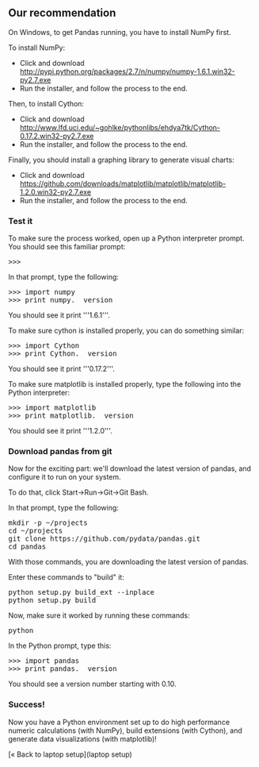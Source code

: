 ## Our recommendation

On Windows, to get Pandas running, you have to install NumPy first.

To install NumPy:

* Click and download http://pypi.python.org/packages/2.7/n/numpy/numpy-1.6.1.win32-py2.7.exe
* Run the installer, and follow the process to the end.

Then, to install Cython:

* Click and download http://www.lfd.uci.edu/~gohlke/pythonlibs/ehdya7tk/Cython-0.17.2.win32-py2.7.exe
* Run the installer, and follow the process to the end.

Finally, you should install a graphing library to generate visual charts:

* Click and download https://github.com/downloads/matplotlib/matplotlib/matplotlib-1.2.0.win32-py2.7.exe
* Run the installer, and follow the process to the end.

### Test it

To make sure the process worked, open up a Python interpreter prompt. You should
see this familiar prompt:

<pre>>>></pre>

In that prompt, type the following:

<pre>
>>> import numpy
>>> print numpy.__version__
</pre>

You should see it print '''1.6.1'''.

To make sure cython is installed properly, you can do something similar:

<pre>
>>> import Cython
>>> print Cython.__version__
</pre>

You should see it print '''0.17.2'''.

To make sure matplotlib is installed properly, type the following into the Python interpreter:

<pre>
>>> import matplotlib
>>> print matplotlib.__version__
</pre>

You should see it print '''1.2.0'''.

### Download pandas from git

Now for the exciting part: we'll download the latest version of pandas, and configure it to run on your system.

To do that, click Start->Run->Git->Git Bash.

In that prompt, type the following:

<pre>
mkdir -p ~/projects
cd ~/projects
git clone https://github.com/pydata/pandas.git
cd pandas
</pre>

With those commands, you are downloading the latest version of pandas.

Enter these commands to "build" it:

<pre>
python setup.py build_ext --inplace
python setup.py build
</pre>

Now, make sure it worked by running these commands:

<pre>
python
</pre>

In the Python prompt, type this:

<pre>
>>> import pandas
>>> print pandas.__version__
</pre>

You should see a version number starting with 0.10.

### Success!

Now you have a Python environment set up to do high performance numeric calculations (with NumPy), build extensions (with Cython), and generate data visualizations (with matplotlib)!

[&laquo; Back to laptop setup](laptop setup)
